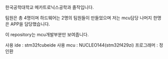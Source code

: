 한국공학대학교 메카트로닉스공학과 졸작입니다.

팀원은 총 4명이며 하드웨어는 2명의 팀원들이 만들었으며 저는 mcu담당 나머지 한명은 APP을 담당했습니다.

이 repository는 mcu개발부분만 보여줍니다.



사용 ide : stm32fcubeide
사용 mcu : NUCLEO144(stm32f429zi)
프로그래머 : 정인환
